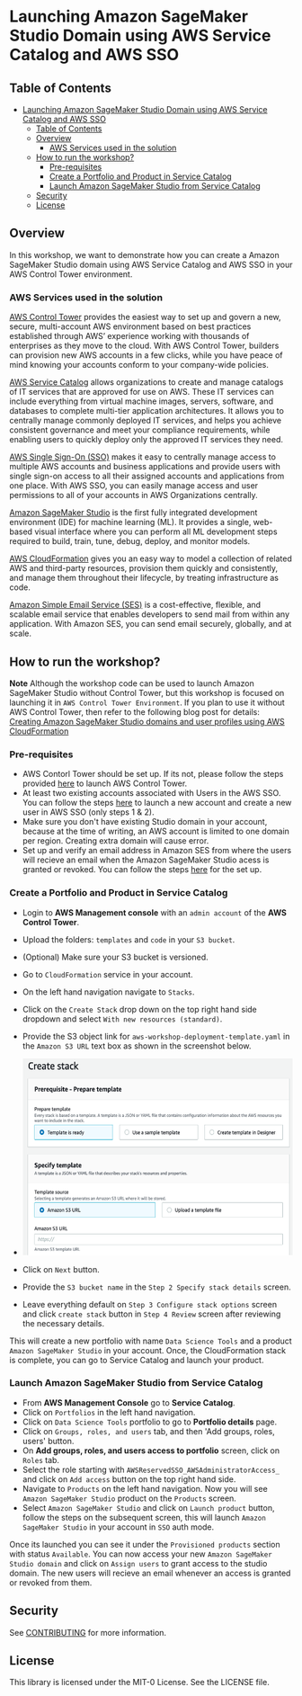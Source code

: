 # Launching Amazon SageMaker Studio Domain using AWS Service Catalog and AWS SSO

## Table of Contents
- [Launching Amazon SageMaker Studio Domain using AWS Service Catalog and AWS SSO](#launching-amazon-sagemaker-studio-domain-using-aws-service-catalog-and-aws-sso)
  - [Table of Contents](#table-of-contents)
  - [Overview](#overview)
    - [AWS Services used in the solution](#aws-services-used-in-the-solution)
  - [How to run the workshop?](#how-to-run-the-workshop)
    - [Pre-requisites](#pre-requisites)
    - [Create a Portfolio and Product in Service Catalog](#create-a-portfolio-and-product-in-service-catalog)
    - [Launch Amazon SageMaker Studio from Service Catalog](#launch-amazon-sagemaker-studio-from-service-catalog)
  - [Security](#security)
  - [License](#license)

## Overview 

In this workshop, we want to demonstrate how you can create a Amazon SageMaker Studio domain using AWS Service Catalog and AWS SSO in your AWS Control Tower environment. 

### AWS Services used in the solution

[AWS Control Tower](https://aws.amazon.com/controltower/) provides the easiest way to set up and govern a new, secure, multi-account AWS environment based on best practices established through AWS’ experience working with thousands of enterprises as they move to the cloud. With AWS Control Tower, builders can provision new AWS accounts in a few clicks, while you have peace of mind knowing your accounts conform to your company-wide policies.

[AWS Service Catalog](https://aws.amazon.com/servicecatalog) allows organizations to create and manage catalogs of IT services that are approved for use on AWS. These IT services can include everything from virtual machine images, servers, software, and databases to complete multi-tier application architectures. It allows you to centrally manage commonly deployed IT services, and helps you achieve consistent governance and meet your compliance requirements, while enabling users to quickly deploy only the approved IT services they need.

[AWS Single Sign-On (SSO)](https://aws.amazon.com/single-sign-on/)   makes it easy to centrally manage access to multiple AWS accounts and business applications and provide users with single sign-on access to all their assigned accounts and applications from one place. With AWS SSO, you can easily manage access and user permissions to all of your accounts in AWS Organizations centrally.

[Amazon SageMaker Studio](https://docs.aws.amazon.com/sagemaker/latest/dg/gs-studio.html) is the first fully integrated development environment (IDE) for machine learning (ML). It provides a single, web-based visual interface where you can perform all ML development steps required to build, train, tune, debug, deploy, and monitor models. 

[AWS CloudFormation](https://docs.aws.amazon.com/AWSCloudFormation/latest/UserGuide/Welcome.html) gives you an easy way to model a collection of related AWS and third-party resources, provision them quickly and consistently, and manage them throughout their lifecycle, by treating infrastructure as code.

[Amazon Simple Email Service (SES)](https://aws.amazon.com/ses/) is a cost-effective, flexible, and scalable email service that enables developers to send mail from within any application. With Amazon SES, you can send email securely, globally, and at scale.

## How to run the workshop?

**Note** Although the workshop code can be used to launch Amazon SageMaker Studio without Control Tower, but this workshop is focused on launching it in `AWS Control Tower Environment`. 
If you plan to use it without AWS Control Tower, then refer to the following blog post for details: 
[Creating Amazon SageMaker Studio domains and user profiles using AWS CloudFormation](https://aws.amazon.com/blogs/machine-learning/creating-amazon-sagemaker-studio-domains-and-user-profiles-using-aws-cloudformation/)

### Pre-requisites

- AWS Contorl Tower should be set up. If its not, please follow the steps provided [here](https://controltower.aws-management.tools/core/overview/) to launch AWS Control Tower. 
- At least two existing accounts associated with Users in the AWS SSO. You can follow the steps [here](https://controltower.aws-management.tools/core/accountfactory/) to launch a new account and create a new user in AWS SSO (only steps 1 & 2).
- Make sure you don't have existing Studio domain in your account, because at the time of writing, an AWS account is limited to one domain per region. Creating extra domain will cause error. 
- Set up and verify an email address in Amazon SES from where the users will recieve an email when the Amazon SageMaker Studio acess is granted or revoked. You can follow the steps [here](https://docs.aws.amazon.com/ses/latest/DeveloperGuide/quick-start.html) for the set up. 
  
### Create a Portfolio and Product in Service Catalog

- Login to **AWS Management console** with an `admin account` of the **AWS Control Tower**. 
- Upload the folders: `templates` and `code` in your `S3 bucket`.
- (Optional) Make sure your S3 bucket is versioned.
- Go to `CloudFormation` service in your account. 
- On the left hand navigation navigate to `Stacks`. 
- Click on the `Create Stack` drop down on the top right hand side dropdown and select `With new resources (standard)`.
- Provide the S3 object link for `aws-workshop-deployment-template.yaml` in the `Amazon S3 URL` text box as shown in the screenshot below.
- 
  <img src="./img/cloudformationS3Url.png"
     alt="Amazon S3 URL Textbox"
     width=520
     height=350/>

- Click on `Next` button. 
- Provide the `S3 bucket name` in the `Step 2 Specify stack details` screen. 
- Leave everything default on `Step 3 Configure stack options` screen and click `create stack` button in `Step 4 Review` screen after reviewing the necessary details.

This will create a new portfolio with name `Data Science Tools` and a product `Amazon SageMaker Studio` in your account. Once, the CloudFormation stack is complete, you can go to Service Catalog and launch your product.

### Launch Amazon SageMaker Studio from Service Catalog

- From **AWS Management Console** go to **Service Catalog**. 
- Click on `Portfolios` in the left hand navigation. 
- Click on `Data Science Tools` portfolio to go to **Portfolio details** page.
- Click on `Groups, roles, and users` tab, and then 'Add groups, roles, users' button. 
- On **Add groups, roles, and users access to portfolio** screen, click on `Roles` tab. 
- Select the role starting with `AWSReservedSSO_AWSAdministratorAccess_` and click on `Add access` button on the top right hand side. 
- Navigate to `Products` on the left hand navigation. Now you will see `Amazon SageMaker Studio` product on the `Products` screen. 
- Select `Amazon SageMaker Studio` and click on `Launch product` button, follow the steps on the subsequent screen, this will launch `Amazon SageMaker Studio` in your account in `SSO` auth mode. 
  
Once its launched you can see it under the `Provisioned products` section with status `Available`. 
You can now access your new `Amazon SageMaker Studio domain` and click on `Assign users` to grant access to the studio domain. The new users will recieve an email whenever an access is granted or revoked from them. 

## Security

See [CONTRIBUTING](CONTRIBUTING.md#security-issue-notifications) for more information.

## License

This library is licensed under the MIT-0 License. See the LICENSE file.
